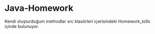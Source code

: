 # Java-Homework

Kendi oluşturduğum methodlar src klasörleri içerisindeki Homework_tolls içinde bulunuyor.
